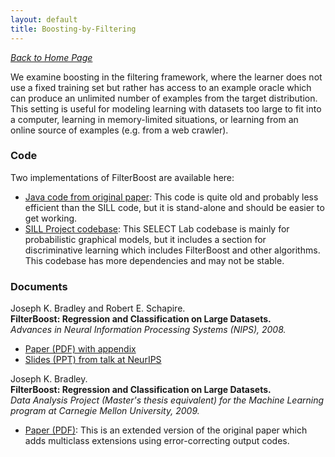```yaml
---
layout: default
title: Boosting-by-Filtering
---
```


<i>[Back to Home Page](../README.md)</i>

We examine boosting in the filtering framework, where the learner does
not use a fixed training set but rather has access to an example oracle
which can produce an unlimited number of examples from the target distribution.
This setting is useful for modeling learning with datasets too large to fit
into a computer, learning in memory-limited situations, or learning from
an online source of examples (e.g. from a web crawler).

### Code

Two implementations of FilterBoost are available here:

* [Java code from original paper](FilterBoost/FilterBoost_code.tgz): This code is quite old and probably less efficient than the SILL code, but it is stand-alone and should be easier to get working.
* [SILL Project codebase](SILL.md): This SELECT Lab codebase is mainly for probabilistic graphical models, but it includes a section for discriminative learning which includes FilterBoost and other algorithms.  This codebase has more dependencies and may not be stable.

### Documents

Joseph K. Bradley and Robert E. Schapire.
<br><b>FilterBoost: Regression and Classification on Large Datasets.</b>
<br><i>Advances in Neural Information Processing Systems (NIPS), 2008.</i>

* [Paper (PDF) with appendix](/assets/papers/2008_neurips_FilterBoost.pdf)
* [Slides (PPT) from talk at NeurIPS](/assets/papers/2008_neurips_FilterBoost.ppt)

Joseph K. Bradley.
<br><b>FilterBoost: Regression and Classification on Large Datasets.</b>
<br><i>Data Analysis Project (Master's thesis equivalent) for the Machine Learning program at Carnegie Mellon University, 2009.</i>

* [Paper (PDF)](/assets/papers/2009_dap_filterboost.pdf): This is an extended version of the original paper which adds multiclass extensions using error-correcting output codes.
